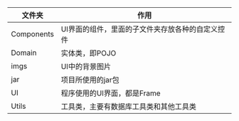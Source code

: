 | 文件夹     | 作用                                             |
| ---------- | ------------------------------------------------ |
| Components | UI界面的组件，里面的子文件夹存放各种的自定义控件 |
| Domain     | 实体类，即POJO                                   |
| imgs       | UI中的背景图片                                   |
| jar        | 项目所使用的jar包                                |
| UI         | 程序使用的UI界面，都是Frame                      |
| Utils      | 工具类，主要有数据库工具类和其他工具类           |